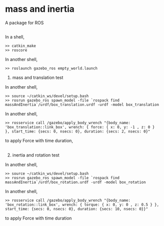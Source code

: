 # mass and inertia
A package for ROS  

##
In a shell,
```
>> catkin_make
>> roscore
```
In another shell,
```
>> roslaunch gazebo_ros empty_world.launch
```
1. mass and translation test

In another shell,
```
>> source ~/catkin_ws/devel/setup.bash
>> rosrun gazebo_ros spawn_model -file `rospack find massAndInertia`/urdf/box_translation.urdf -urdf -model box_translation

```
In another shell,
```
>> rosservice call /gazebo/apply_body_wrench "{body_name: 'box_translation::link_box', wrench: { force: { x: 0, y: -1 , z: 0 } }, start_time: {secs: 0, nsecs: 0}, duration: {secs: 2, nsecs: 0}"
```
to apply Force with time duration,  

##
2. inertia and rotation test

In another shell,
```
>> source ~/catkin_ws/devel/setup.bash
>> rosrun gazebo_ros spawn_model -file `rospack find massAndInertia`/urdf/box_rotation.urdf -urdf -model box_rotation

```
In another shell,
```
>> rosservice call /gazebo/apply_body_wrench "{body_name: 'box_rotation::link_box', wrench: { torque: { x: 0, y: 0 , z: 0.5 } }, start_time: {secs: 0, nsecs: 0}, duration: {secs: 10, nsecs: 0}}"

```
to apply Force with time duration
